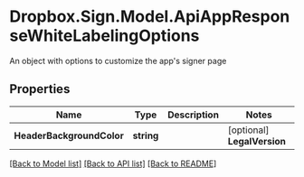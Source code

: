 # Dropbox.Sign.Model.ApiAppResponseWhiteLabelingOptions
An object with options to customize the app's signer page

## Properties

Name | Type | Description | Notes
------------ | ------------- | ------------- | -------------
**HeaderBackgroundColor** | **string** |    | [optional] **LegalVersion** | **string** |    | [optional] **LinkColor** | **string** |    | [optional] **PageBackgroundColor** | **string** |    | [optional] **PrimaryButtonColor** | **string** |    | [optional] **PrimaryButtonColorHover** | **string** |    | [optional] **PrimaryButtonTextColor** | **string** |    | [optional] **PrimaryButtonTextColorHover** | **string** |    | [optional] **SecondaryButtonColor** | **string** |    | [optional] **SecondaryButtonColorHover** | **string** |    | [optional] **SecondaryButtonTextColor** | **string** |    | [optional] **SecondaryButtonTextColorHover** | **string** |    | [optional] **TextColor1** | **string** |    | [optional] **TextColor2** | **string** |    | [optional] 

[[Back to Model list]](../README.md#documentation-for-models) [[Back to API list]](../README.md#documentation-for-api-endpoints) [[Back to README]](../README.md)

